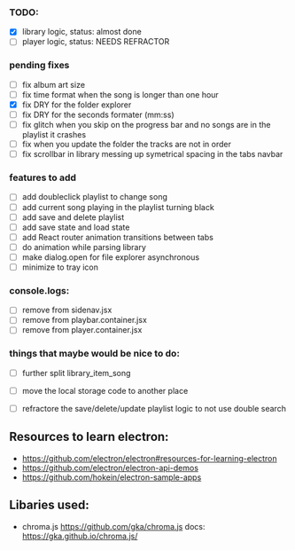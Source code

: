 ### TODO:
- [x] library logic, status: almost done
- [ ] player logic, status: NEEDS REFRACTOR

### pending fixes
- [ ] fix album art size
- [ ] fix time format when the song is longer than one hour
- [x] fix DRY for the folder explorer
- [ ] fix DRY for the seconds formater (mm:ss)
- [ ] fix glitch when you skip on the progress bar and no songs are in the playlist it crashes
- [ ] fix when you update the folder the tracks are not in order
- [ ] fix scrollbar in library messing up symetrical spacing in the tabs navbar

### features to add
- [ ] add doubleclick playlist to change song
- [ ] add current song playing in the playlist turning black
- [ ] add save and delete playlist
- [ ] add save state and load state
- [ ] add React router animation transitions between tabs
- [ ] do animation while parsing library
- [ ] make dialog.open for file explorer asynchronous
- [ ] minimize to tray icon

### console.logs:
- [ ] remove from sidenav.jsx
- [ ] remove from playbar.container.jsx
- [ ] remove from player.container.jsx

### things that maybe would be nice to do:
- [ ] further split library_item_song
- [ ] move the local storage code to another place
- [ ] refractore the save/delete/update playlist logic to not use double search


## Resources to learn electron:

- https://github.com/electron/electron#resources-for-learning-electron
- https://github.com/electron/electron-api-demos
- https://github.com/hokein/electron-sample-apps

## Libaries used:
- chroma.js https://github.com/gka/chroma.js
docs: https://gka.github.io/chroma.js/

